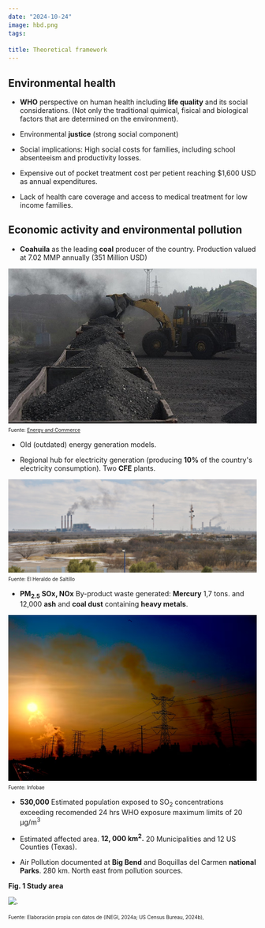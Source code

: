```yaml
---
date: "2024-10-24"
image: hbd.png
tags:

title: Theoretical framework
---
```



## Environmental health

* **WHO** perspective on human health including **life quality** and its social considerations.  (Not only the traditional quimical, fisical and biological factors that are determined on the environment).

* Environmental **justice**  (strong social component)

* Social implications: High social costs for families, including school absenteeism and productivity losses. 

* Expensive out of pocket treatment cost per petient reaching $1,600 USD as annual expenditures.

* Lack of health care coverage and access to medical treatment for low income families.  

## Economic activity and environmental pollution

* **Coahuila** as the leading **coal** producer of the country.
Production valued at 7.02 MMP annually (351 Million USD)

![](./images/carbon.jpg)
<span style="font-size: 10px;">Fuente: [Energy and Commerce](https://energyandcommerce.com.mx/cfe-ofrece-compra-emergente-de-carbon-a-coahuila/) </span> 

* Old (outdated) energy generation models.  

* Regional hub for electricity generation (producing **10%** of the country's electricity consumption). Two **CFE** plants.

![Coahuila Texas-Border](./images/plantas-cfe.jpg)
<span style="font-size: 10px;">Fuente: El Heraldo de Saltillo</span> 

* **PM<sub>2.5</sub>  SO</sub>x</sub>, NO</sub>x</sub>** By-product waste generated: **Mercury**   1,7 tons.  and 12,000 **ash** and **coal dust** containing **heavy metals**. 

![ ](./images/air-pollution.jpg)
<span style="font-size: 10px;">Fuente: Infobae</span> 


* **530,000** Estimated population exposed to SO<sub>2</sub> concentrations  exceeding recomended 24 hrs WHO exposure maximum limits of 20 μg/m<sup>3</sup>

* Estimated affected area. **12, 000 km<sup>2</sup>.**  20 Municipalities and 12 US  Counties (Texas). 

* Air Pollution documented at **Big Bend** and Boquillas del Carmen **national Parks**. 280 km. North east from pollution sources. 


**Fig. 1 Study area**

<div class="figure">
<img src="{{< blogdown/postref >}}index_flies/figures-html/CFE I y II_v2.jpg" alt="." width="672" />
</div>

<span style="font-size: 10px;">Fuente: Elaboración propia con datos de (INEGI, 2024a; US Census Bureau, 2024b),</span>  





